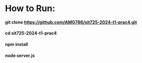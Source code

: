 # How to Run:

#### git clone https://github.com/AMG786/sit725-2024-t1-prac4.git
#### cd sit725-2024-t1-prac4
#### npm install
#### node server.js 
